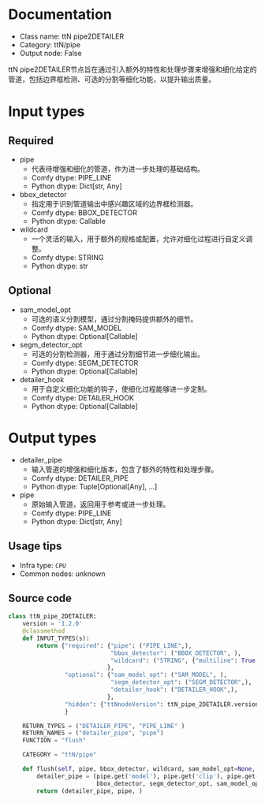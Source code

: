 
# Documentation
- Class name: ttN pipe2DETAILER
- Category: ttN/pipe
- Output node: False

ttN pipe2DETAILER节点旨在通过引入额外的特性和处理步骤来增强和细化给定的管道，包括边界框检测、可选的分割等细化功能，以提升输出质量。

# Input types
## Required
- pipe
    - 代表待增强和细化的管道，作为进一步处理的基础结构。
    - Comfy dtype: PIPE_LINE
    - Python dtype: Dict[str, Any]
- bbox_detector
    - 指定用于识别管道输出中感兴趣区域的边界框检测器。
    - Comfy dtype: BBOX_DETECTOR
    - Python dtype: Callable
- wildcard
    - 一个灵活的输入，用于额外的规格或配置，允许对细化过程进行自定义调整。
    - Comfy dtype: STRING
    - Python dtype: str

## Optional
- sam_model_opt
    - 可选的语义分割模型，通过分割掩码提供额外的细节。
    - Comfy dtype: SAM_MODEL
    - Python dtype: Optional[Callable]
- segm_detector_opt
    - 可选的分割检测器，用于通过分割细节进一步细化输出。
    - Comfy dtype: SEGM_DETECTOR
    - Python dtype: Optional[Callable]
- detailer_hook
    - 用于自定义细化功能的钩子，使细化过程能够进一步定制。
    - Comfy dtype: DETAILER_HOOK
    - Python dtype: Optional[Callable]

# Output types
- detailer_pipe
    - 输入管道的增强和细化版本，包含了额外的特性和处理步骤。
    - Comfy dtype: DETAILER_PIPE
    - Python dtype: Tuple[Optional[Any], ...]
- pipe
    - 原始输入管道，返回用于参考或进一步处理。
    - Comfy dtype: PIPE_LINE
    - Python dtype: Dict[str, Any]


## Usage tips
- Infra type: `CPU`
- Common nodes: unknown


## Source code
```python
class ttN_pipe_2DETAILER:
    version = '1.2.0'
    @classmethod
    def INPUT_TYPES(s):
        return {"required": {"pipe": ("PIPE_LINE",),
                             "bbox_detector": ("BBOX_DETECTOR", ), 
                             "wildcard": ("STRING", {"multiline": True, "placeholder": "wildcard spec: if kept empty, this option will be ignored"}),
                            },
                "optional": {"sam_model_opt": ("SAM_MODEL", ), 
                             "segm_detector_opt": ("SEGM_DETECTOR",),
                             "detailer_hook": ("DETAILER_HOOK",),
                            },
                "hidden": {"ttNnodeVersion": ttN_pipe_2DETAILER.version},
                }

    RETURN_TYPES = ("DETAILER_PIPE", "PIPE_LINE" )
    RETURN_NAMES = ("detailer_pipe", "pipe")
    FUNCTION = "flush"

    CATEGORY = "ttN/pipe"

    def flush(self, pipe, bbox_detector, wildcard, sam_model_opt=None, segm_detector_opt=None, detailer_hook=None):
        detailer_pipe = (pipe.get('model'), pipe.get('clip'), pipe.get('vae'), pipe.get('positive'), pipe.get('negative'), wildcard,
                         bbox_detector, segm_detector_opt, sam_model_opt, detailer_hook, None, None, None, None)
        return (detailer_pipe, pipe, )

```
